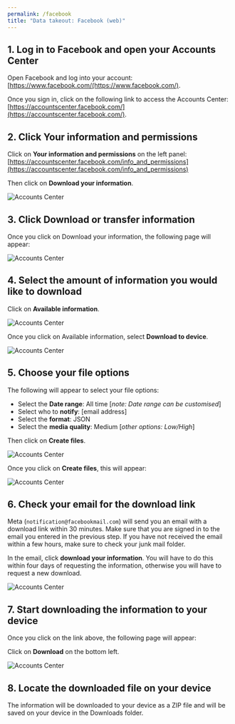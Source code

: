 ```yaml
---
permalink: /facebook
title: "Data takeout: Facebook (web)"
---
```


## 1. Log in to Facebook and open your Accounts Center

Open Facebook and log into your account:
[https://www.facebook.com/(https://www.facebook.com/).

Once you sign in, click on the following link to access the Accounts
Center: [https://accountscenter.facebook.com/](https://accountscenter.facebook.com/).

## 2. Click Your information and permissions

Click on **Your information and permissions** on the left panel:
[https://accountscenter.facebook.com/info_and_permissions](https://accountscenter.facebook.com/info_and_permissions)

Then click on **Download your information**.

![Accounts Center](assets/screenshots/fb-accountcenter.png)

## 3. Click Download or transfer information

Once you click on Download your information, the following page will
appear:

![Accounts Center](assets/screenshots/fb-transfer.png)

## 4. Select the amount of information you would like to download

Click on **Available information**.

![Accounts Center](assets/screenshots/fb-howmuch.png)

Once you click on Available information, select **Download to device**.

![Accounts Center](assets/screenshots/fb-what.png)

## 5. Choose your file options

The following will appear to select your file options:

- Select the **Date range**: All time \[_note: Date range can be
  customised_\]
- Select who to **notify**: \[email address\]
- Select the **format**: JSON
- Select the **media quality**: Medium \[_other options: Low/High_\]

Then click on **Create files**.

![Accounts Center](assets/screenshots/fb-create.png)

Once you click on **Create files**, this will appear:

![Accounts Center](assets/screenshots/fb-download.png)

## 6. Check your email for the download link

Meta (`notification@facebookmail.com`) will send you an email with a
download link within 30 minutes. Make sure that you are signed in to
the email you entered in the previous step. If you have not received the
email within a few hours, make sure to check your junk mail folder.

In the email, click **download your information**. You will have to do
this within four days of requesting the information, otherwise you will
have to request a new download.

![Accounts Center](assets/screenshots/fb-mail.png)

## 7. Start downloading the information to your device

Once you click on the link above, the following page will appear:

Click on **Download** on the bottom left.

![Accounts Center](assets/screenshots/fb-dodownload.png)

## 8. Locate the downloaded file on your device

The information will be downloaded to your device as a ZIP file and will
be saved on your device in the Downloads folder.
